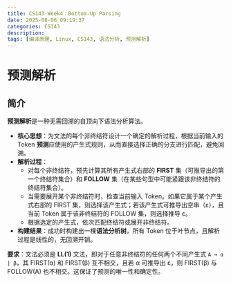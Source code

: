 ```yaml
---
title: CS143-Week4：Bottom-Up Parsing
date: 2025-08-06 09:19:37
categories: CS143
description: 
tags: [编译原理, Linux, CS143, 语法分析, 预测解析]
---
```

# 预测解析
## 简介
**预测解析**是一种无需回溯的自顶向下语法分析算法。

- **核心思想**：为文法的每个非终结符设计一个确定的解析过程，根据当前输入的 Token **预测**应使用的产生式规则，从而直接选择正确的分支进行匹配，避免回溯。
- **解析过程**：
    - 对每个非终结符，预先计算其所有产生式右部的 **FIRST** 集（可推导出的第一个终结符集合）和 **FOLLOW** 集（在某些句型中可能紧跟该非终结符的终结符集合）。
    - 当需要展开某个非终结符时，检查当前输入 Token。如果它属于某个产生式右部的 FIRST 集，则选择该产生式；若该产生式可推导出空串（ε），且当前 Token 属于该非终结符的 FOLLOW 集，则选择推导 ε。
    - 根据选定的产生式，依次匹配终结符或展开非终结符。
- **构建结果**：成功时构建出一棵**语法分析树**，所有 Token 位于叶节点，且解析过程是线性的，无回溯开销。

**要求**：文法必须是 **LL(1)** 文法，即对于任意非终结符的任何两个不同产生式 `A → α | β`，其 FIRST(α) 和 FIRST(β) 互不相交，且若 α 可推导出 ε，则 FIRST(β) 与 FOLLOW(A) 也不相交。这保证了预测的唯一性和确定性。